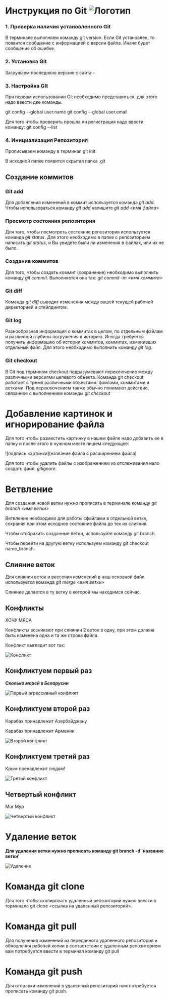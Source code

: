 # **Инструкция по Git** ![Логотип](img_154663.png)

### 1. Проверка наличия установленного Git

В терминале выполняем команду git version.
Если Git установлен, то появится сообщение с информацией о версии файла.
Иначе будет сообщение об ошибке.

### 2. Установка Git

Загружаем последнюю версию с сайта - 

### 3. Настройка GIt

При первом использовании Git необходимо представиться, для этого надо ввести две команды.

git config --global user.name
git config --global user.email

Для того чтобы проверить прошла ли регистрация надо ввести команду: git config --list

### 4. Инициализация Репозитория

Прописываем команду в терминал git init 

<body> В исходной папке появится скрытая папка .git </body>

## **Создание коммитов**

### Git add

Для добавления изменений в коммит используется команда *git add*. Чтобы использоваться команду *git add* напишите *git add <имя файла>*

### Просмотр состояния репозитория

Для того, чтобы посмотреть состояние репозитория используется команда *git status*. Для этого необходимо в папке с репозиторием написать *git status*,
 и Вы увидете были ли изменения в файлах, или их не было.

 ### Создание коммитов

 Для того, чтобы создать коммит (сохранение) необходимо выполнить команду *git commit*.
 Выполняется она так: *git commit -m <имя коммита>*

### Git diff

Команда *git diff* выводит изменения между вашей текущей рабочей директорией и стейлдингом.

### Git log

Разнообразная информация о коммитах в целом, по отдельным файлам и различной глубины погружения в историю.
Иногда требуется получить информацию об истории коммитов, коммитах, изменивших
отдельный файл. Для этого необходимо выполнить команду *git log*.

### Git checkout

В Git под термином checkout подразумевают переключение между различными версиями целевого объекта. Команда git checkout работает с тремя различными объектами: файлами, коммитами и ветками. Под переключением также обычно понимают действие, связанное с выполнением команды *git checkout*

# **Добавление картинок и игнорирование файла**

Для того чтобы разместить картинку в нашем файле надо добавить ее в папку и после этого в нужном месте пишем следующее:

![подпись картинки](название файла с расширением файла)

Для того чтобы удалить файлы с изображением из отслеживания нало создать файл  *.gitignore*.

# **Ветвление**

Для создания новой ветки нужно прописать в терминале команду *git branch <имя ветки>*

Ветвление необходимо для работы сфайлами в отдельной ветке, сохраняя при этом исходное состояние файла до тех их слияния.

Чтобы отобразить созданные ветки, используйте команду git branch.

Чтобы перейти на другую ветку используем команду git checkout name_branch.

## Слияние веток

Для слияния веток и внесения изменений в наш основной файл используется команда *git merge <имя ветки>* 

Слияние делается в ту ветку в которой мы находимся сейчас.

## **Конфликты**

ХОЧУ МЯСА

Конфликты возникают при слиянии 2 веток в одну, при этом должна быть изменена одна и та же строка файла.

Конфликт выглядит вот так:

![Конфликт](конфликт.jpg)
 
 ## **Конфликтуем первый раз**

 ***Сколько морей в Беларусии***
 
![Первый агрессивный конфликт](image.png)

## **Конфликтуем второй раз**

Карабах принадлежит Азербайджану

Карабах принадлежит Армении

![Второй конфликт](image-1.png)

## **Конфликтуем третий раз**

Крым пренадлежит людям!

![Третий конфликт](image-2.png)

## **Четвертый конфликт**

Mur
Мур

![Четвертый конфликт](image-3.png)

# Удаление веток

**Для удаления ветки нужно прописать команду git branch -d 'название ветки'**

![Удаление](image-4.png)

# Команда git clone

Для того чтобы скопировать удаленный репозиторий нужно ввести в терминале git clone <ссылка на удаленный репозиторий>.

# Команда git pull

Для получения изменений из переданного удаленного репозитория и обновления рабочей копии в соответствии с удаленным репозиторием вам потребуется ввести в терминал команду git pull

# Команда git push

Для отправки изменений в удаленный репозиторий нам потребуется прописать команду git push.


